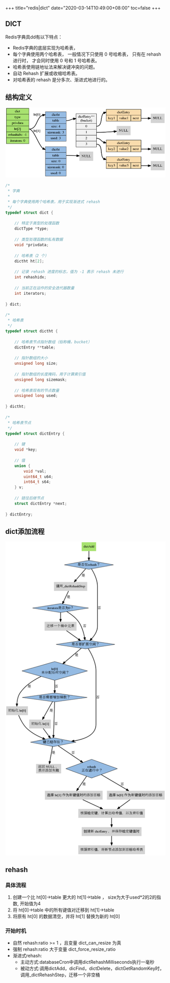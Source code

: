 +++
title="redis|dict"
date="2020-03-14T10:49:00+08:00"
toc=false
+++

DICT
----

Redis字典具dd有以下特点：

-	Redis字典的底层实现为哈希表，
-	每个字典使用两个哈希表， 一般情况下只使用 0 号哈希表， 只有在 rehash 进行时， 才会同时使用 0 号和 1 号哈希表。
-	哈希表使用链地址法来解决键冲突的问题。
-	自动 Rehash 扩展或收缩哈希表。
-	对哈希表的 rehash 是分多次、渐进式地进行的。

结构定义
--------

![dict整体结构图](img_0.png)

```c
/*
 * 字典
 *
 * 每个字典使用两个哈希表，用于实现渐进式 rehash
 */
typedef struct dict {

    // 特定于类型的处理函数
    dictType *type;

    // 类型处理函数的私有数据
    void *privdata;

    // 哈希表（2 个）
    dictht ht[2];

    // 记录 rehash 进度的标志，值为 -1 表示 rehash 未进行
    int rehashidx;

    // 当前正在运作的安全迭代器数量
    int iterators;

} dict;

/*
 * 哈希表
 */
typedef struct dictht {

    // 哈希表节点指针数组（俗称桶，bucket）
    dictEntry **table;

    // 指针数组的大小
    unsigned long size;

    // 指针数组的长度掩码，用于计算索引值
    unsigned long sizemask;

    // 哈希表现有的节点数量
    unsigned long used;

} dictht;

/*
 * 哈希表节点
 */
typedef struct dictEntry {

    // 键
    void *key;

    // 值
    union {
        void *val;
        uint64_t u64;
        int64_t s64;
    } v;

    // 链往后继节点
    struct dictEntry *next;

} dictEntry;
```

dict添加流程
------------

![dict增加整体结构图](img_1.png)

rehash
------

### 具体流程

1.	创建一个比 ht[0]->table 更大的 ht[1]->table ， size为大于used*2的2的指数, 开始值为4
2.	将 ht[0]->table 中的所有键值对迁移到 ht[1]->table
3.	将原有 ht[0] 的数据清空，并将 ht[1] 替换为新的 ht[0]

### 开始时机

-	自然 rehash:ratio >= 1 ，且变量 dict_can_resize 为真
-	强制 rehash:ratio 大于变量 dict_force_resize_ratio
-	渐进式rehash:
	-	主动方式:databaseCron中调用dictRehashMilliseconds执行一毫秒
	-	被动方式:调用dictAdd，dicFind，dictDelete，dictGetRandomKey时，调用_dictRehashStep，迁移一个非空桶

